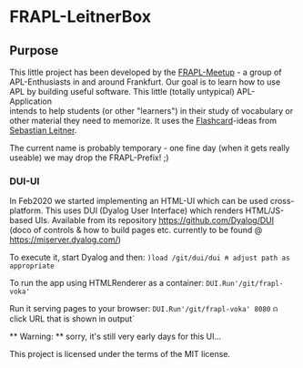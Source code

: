 # FRAPL-LeitnerBox

## Purpose

This little project has been developed by the [FRAPL-Meetup](https://www.meetup.com/de-DE/Frankfurt-APLers/) - a group of APL-Enthusiasts in and around Frankfurt.
Our goal is to learn how to use APL by building useful software. This little (totally untypical) APL-Application  
intends to help students (or other "learners") in their study of vocabulary or other material they need to memorize. It uses the [Flashcard](https://wikipedia.org/wiki/Flashcard)-ideas from [Sebastian Leitner](https://de.wikipedia.org/wiki/Sebastian_Leitner).

The current name is probably temporary - one fine day (when it gets really useable) we may drop the FRAPL-Prefix! ;)

### DUI-UI 
In Feb2020 we started implementing an HTML-UI which can be used cross-platform. This uses DUI (Dyalog User Interface) which renders HTML/JS-based UIs.
Available from its repository https://github.com/Dyalog/DUI (doco of controls & how to build pages etc. currently to be found @ https://miserver.dyalog.com/)

To execute it, start Dyalog and then:
`)load /git/dui/dui ⍝ adjust path as appropriate`

To run the app using HTMLRenderer as a container:
`DUI.Run'/git/frapl-voka'`

Run it serving pages to your browser:
`DUI.Run'/git/frapl-voka' 8080`  ⍝ click URL that is shown in output`

** Warning: ** sorry, it's still very early days for this UI...

This project is licensed under the terms of the MIT license.

